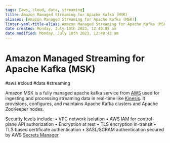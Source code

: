 ```yaml
---
tags: [aws, cloud, data, streaming]
title: Amazon Managed Streaming for Apache Kafka (MSK)
aliases: [Amazon Managed Streaming for Apache Kafka (MSK)]
linter-yaml-title-alias: Amazon Managed Streaming for Apache Kafka (MSK)
date created: Monday, July 10th 2023, 12:40:08 am
date modified: Monday, July 10th 2023, 12:40:43 am
---
```

# Amazon Managed Streaming for Apache Kafka (MSK)
#aws #cloud #data #streaming


Amazon MSK is a fully managed apache kafka service from [AWS](Cloud%20Computing/AWS/AWS.md) used for ingesting and processing streaming data in real-time like [Kinesis](Cloud%20Computing/AWS/Application%20Integration/Kinesis.md). It provisions, configures, and maintains Apache Kafka clusters and Apache ZooKeeper nodes.

Security levels include:
	• [VPC](Cloud%20Computing/AWS/Networking/VPC.md) network isolation
	• AWS [IAM](Cloud%20Computing/AWS/Security%20&%20Identity/IAM.md) for control-plane API authorization
	• Encryption at rest
	• TLS encryption in-transit
	• TLS based certificate authentication
	• SASL/SCRAM authentication secured by AWS [Secrets Manager](Secrets%20Manager)
